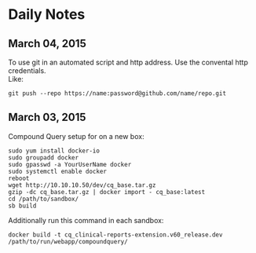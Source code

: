 # Daily Notes
## March 04, 2015
To use git in an automated script and http address. Use the convental http credentials.  
Like:
```
git push --repo https://name:password@github.com/name/repo.git
```

## March 03, 2015

Compound Query setup for on a new box:
```
sudo yum install docker-io
sudo groupadd docker
sudo gpasswd -a YourUserName docker
sudo systemctl enable docker
reboot
wget http://10.10.10.50/dev/cq_base.tar.gz
gzip -dc cq_base.tar.gz | docker import - cq_base:latest
cd /path/to/sandbox/
sb build
```

Additionally run this command in each sandbox:

```
docker build -t cq_clinical-reports-extension.v60_release.dev /path/to/run/webapp/compoundquery/
```
